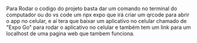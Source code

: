 Para Rodar o codigo do projeto basta dar um comando no terminal do computador ou do vs code um npx expo que irá criar um qrcode para abrir o app no celular, e aí tera que baixar um aplicativo no celular chamado de 
"Expo Go" para rodar o aplicativo no celular e também tem um link para um localhost de uma pagina web que tambem funciona.
